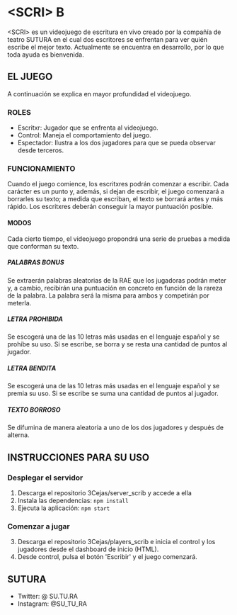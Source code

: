 # \<SCRI\> B

\<SCRI\> es un videojuego de escritura en vivo creado por la compañía de teatro SUTURA en el cual dos escritores se enfrentan para ver quién escribe el mejor texto. Actualmente se encuentra en desarrollo, por lo que toda ayuda es bienvenida.

## EL JUEGO
A continuación se explica en mayor profundidad el videojuego.
### ROLES 
  - Escritxr: Jugador que se enfrenta al videojuego.
  - Control: Maneja el comportamiento del juego.
  - Espectador: Ilustra a los dos jugadores para que se pueda observar desde terceros.
  ### FUNCIONAMIENTO
  Cuando el juego comience, los escritxres podrán comenzar a escribir. Cada carácter es un punto y, además, si dejan de escribir, el juego comenzará a borrarles su texto; a medida que escriban, el texto se borrará antes y más rápido. Los escritxres deberán conseguir la mayor puntuación posible.
#### MODOS
Cada cierto tiempo, el videojuego propondrá una serie de pruebas a medida que conforman su texto.
##### PALABRAS BONUS
Se extraerán palabras aleatorias de la RAE que los jugadoras podrán meter y, a cambio, recibirán una puntuación en concreto en función de la rareza de la palabra. La palabra será la misma para ambos y competirán por meterla.
##### LETRA PROHIBIDA
Se escogerá una de las 10 letras más usadas en el lenguaje español y se prohíbe su uso. Si se escribe, se borra y se resta una cantidad de puntos al jugador.
##### LETRA BENDITA
Se escogerá una de las 10 letras más usadas en el lenguaje español y se premia su uso. Si se escribe se suma una cantidad de puntos al jugador.
##### TEXTO BORROSO
Se difumina de manera aleatoria a uno de los dos jugadores y después de alterna.
## INSTRUCCIONES PARA SU USO
### Desplegar el servidor
1. Descarga el repositorio 3Cejas/server_scrib y accede a ella
2. Instala las dependencias: `npm install`
2. Ejecuta la aplicación: `npm start`
### Comenzar a jugar
3. Descarga el repositorio 3Cejas/players_scrib e inicia el control y los jugadores desde el dashboard de inicio (HTML).
4. Desde control, pulsa el botón 'Escribir' y el juego comenzará.
## SUTURA
- Twitter: @ SU.TU.RA
- Instagram: @SU_TU_RA